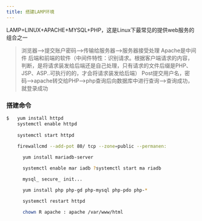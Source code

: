 ```yaml
---
title: 搭建LAMP环境
---
```

LAMP=LINUX+APACHE+MYSQL+PHP，这是Linux下最常见的提供web服务的组合之一
> 浏览器-->提交账户密码-->传输给服务器-->服务器接受处理
Apache是中间件 后端和前端的软件（中间件特性：识别请求。根据客户端请求的内容，判断，是将请求装发给后端还是自己处理，只有请求的文件后缀是PHP、JSP、ASP..可执行的的，才会将请求装发给后端）
Post提交用户名，密码-->apache转交给PHP-->php查询后向数据库中进行查询-->查询成功，就登录成功


### 搭建命令

``` bash
$   yum install httpd
    systemctl enable httpd
    
    systemctl start httpd
    
    firewallcmd --add-pot 80/ tcp --zone=public --permanen:

      yum install mariadb-server

      systemctl enable mar iadb ?systemctl start ma riadb

      mysql_ secure_ init...

      yum install php php-gd php-mysql php-pdo php-*

      systemctl restart httpd

      chown R apache : apache /var/www/html
```
